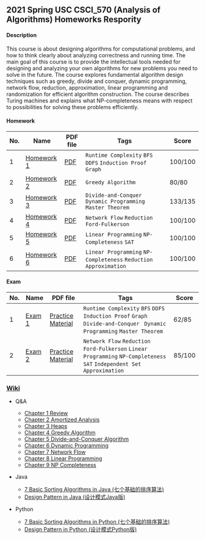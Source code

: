 ## 2021 Spring USC CSCI_570 (Analysis of Algorithms) Homeworks Respority

#### Description
This course is about designing algorithms for computational problems, and how to think clearly about analyzing correctness and running time. The main goal of this course is to provide the intellectual tools needed for designing and analyzing your own algorithms for new problems you need to solve in the future. The course explores fundamental algorithm design techniques such as greedy, divide and conquer, dynamic programming, network flow, reduction, approximation, linear programming and randomization for efficient algorithm construction. The course describes Turing machines and explains what NP-completeness means with respect to possibilities for solving these problems efficiently.

#### Homework

|No.|    Name    |PDF file|Tags|Score|
|---|------------|--------|----|-----|
|1|[Homework 1](https://github.com/AaronYang2333/CSCI_570/blob/master/homeworks/CSCI_570_Spring_2021_HW1.pdf)|[PDF](https://github.com/AaronYang2333/CSCI_570/blob/master/homewok_solution/homework_1/Bo_Yang_CSCI_570_HW_1.pdf) |`Runtime Complexity` `BFS` `DDFS` `Induction Proof` `Graph`|100/100|
|2|[Homework 2](https://github.com/AaronYang2333/CSCI_570/blob/master/homeworks/CSCI_570_Spring_2021_HW2.pdf)|[PDF](https://github.com/AaronYang2333/CSCI_570/blob/master/homewok_solution/homework_2/Bo_Yang_CSCI_570_HW_2.pdf) |`Greedy Algorithm`| 80/80 |
|3|[Homework 3](https://github.com/AaronYang2333/CSCI_570/blob/master/homeworks/CSCI_570_Spring_2021_HW3.pdf)|[PDF](https://github.com/AaronYang2333/CSCI_570/blob/master/homewok_solution/homework_3/Bo_Yang_CSCI_570_HW_3.pdf) |`Divide-and-Conquer ` `Dynamic Programming` `Master Theorem`|133/135|
|4|[Homework 4](https://github.com/AaronYang2333/CSCI_570/blob/master/homeworks/CSCI_570_Spring_2021_HW4.pdf)|[PDF](https://github.com/AaronYang2333/CSCI_570/blob/master/homewok_solution/homework_4/Bo_Yang_CSCI_570_HW_4.pdf) |`Network Flow` `Reduction` `Ford-Fulkerson`|100/100|
|5|[Homework 5](https://github.com/AaronYang2333/CSCI_570/blob/master/homeworks/CSCI_570_Spring_2021_HW5.pdf)|[PDF](https://github.com/AaronYang2333/CSCI_570/blob/master/homewok_solution/homework_5/Bo_Yang_CSCI_570_HW_5.pdf) |`Linear Programming` `NP-Completeness` `SAT`|100/100|
|6|[Homework 6](https://github.com/AaronYang2333/CSCI_570/blob/master/homeworks/CSCI_570_Spring_2021_HW6.pdf)|[PDF](https://github.com/AaronYang2333/CSCI_570/blob/master/homewok_solution/homework_6/Bo_Yang_CSCI_570_HW_6.pdf) |`Linear Programming` `NP-Completeness` `Reduction` `Approximation`|100/100|


#### Exam

|No.|    Name    |PDF file|Tags|Score|
|---|------------|--------|----|-----|
|1|[Exam 1](https://github.com/AaronYang2333/CSCI_570/blob/master/exam1/Exam_1_Rubrics.pdf)|[Practice Material](https://github.com/AaronYang2333/CSCI_570/blob/master/exam1/Practice_Exam.pdf) |`Runtime Complexity` `BFS` `DDFS` `Induction Proof` `Graph` `Divide-and-Conquer ` `Dynamic Programming` `Master Theorem`|62/85|
|2|[Exam 2](https://github.com/AaronYang2333/CSCI_570/blob/master/exam2/Exam2_Rubrics.pdf)|[Practice Material](https://github.com/AaronYang2333/CSCI_570/blob/master/exam2/Practice_Exam.pdf) |`Network Flow` `Reduction` `Ford-Fulkerson` `Linear Programming` `NP-Completeness` `SAT` `Independent Set` `Approximation`|85/100|

### [Wiki](https://github.com/AaronYang2333/CSCI_570/wiki)

- Q&A
  * [Chapter 1 Review](http://AaronYang2333.github.io/blog/2021/01/21/AIA-ch1-Q-A/)
  * [Chapter 2 Amortized Analysis](http://AaronYang2333.github.io/blog/2021/01/24/AIA-ch2-Q-A/)
  * [Chapter 3 Heaps](https://aaronyang2333.github.io/blog/2021/02/06/AIA-ch3-Q-A/)
  * [Chapter 4 Greedy Algorithm](https://aaronyang2333.github.io/blog/2021/02/15/AIA-ch4-Q-A/)
  * [Chapter 5 Divide-and-Conquer Algorithm](https://aaronyang2333.github.io/blog/2021/03/03/AIA-ch5-Q-A/)
  * [Chapter 6 Dynamic Programming](https://aaronyang2333.github.io/blog/2021/03/20/AIA-ch6-Q-A/)
  * [Chapter 7 Network Flow](https://aaronyang2333.github.io/blog/2021/03/22/AIA-ch7-Q-A/)
  * [Chapter 8 Linear Programming](https://aaronyang2333.github.io/blog/2021/04/20/AIA-ch8-Q-A/)
  * [Chapter 9 NP Completeness](https://aaronyang2333.github.io/blog/2021/04/20/AIA-ch9-Q-A/)

- Java
  * [7 Basic Sorting Algorithms in Java (七个基础的排序算法)](https://github.com/AaronYang2333/CSCI_570/wiki/Basic-7-Algorithms-in-Python)
  * [Design Pattern in Java (设计模式Java版)](https://github.com/AaronYang2333/CSCI_570/wiki/Design-Pattern-in-Python)


- Python
  * [7 Basic Sorting Algorithms in Python (七个基础的排序算法)](https://github.com/AaronYang2333/CSCI_570/wiki/Basic-7-Algorithms-in-Python)
  * [Design Pattern in Python (设计模式Python版)](https://github.com/AaronYang2333/CSCI_570/wiki/Design-Pattern-in-Python)

